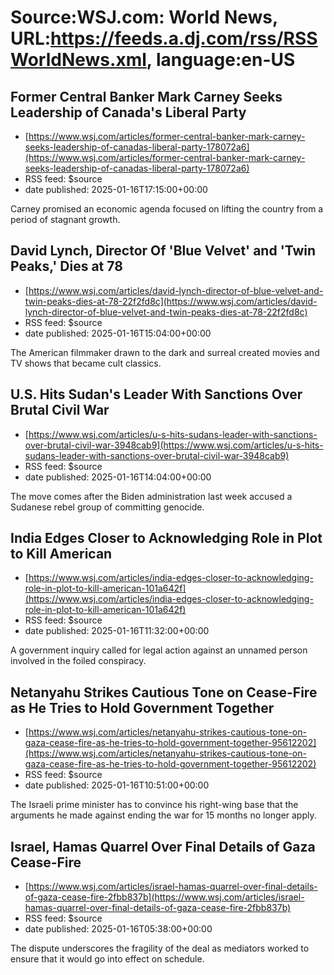 # Source:WSJ.com: World News, URL:https://feeds.a.dj.com/rss/RSSWorldNews.xml, language:en-US

## Former Central Banker Mark Carney Seeks Leadership of Canada's Liberal Party
 - [https://www.wsj.com/articles/former-central-banker-mark-carney-seeks-leadership-of-canadas-liberal-party-178072a6](https://www.wsj.com/articles/former-central-banker-mark-carney-seeks-leadership-of-canadas-liberal-party-178072a6)
 - RSS feed: $source
 - date published: 2025-01-16T17:15:00+00:00

Carney promised an economic agenda focused on lifting the country from a period of stagnant growth.

## David Lynch, Director Of 'Blue Velvet' and 'Twin Peaks,' Dies at 78
 - [https://www.wsj.com/articles/david-lynch-director-of-blue-velvet-and-twin-peaks-dies-at-78-22f2fd8c](https://www.wsj.com/articles/david-lynch-director-of-blue-velvet-and-twin-peaks-dies-at-78-22f2fd8c)
 - RSS feed: $source
 - date published: 2025-01-16T15:04:00+00:00

The American filmmaker drawn to the dark and surreal created movies and TV shows that became cult classics.

## U.S. Hits Sudan's Leader With Sanctions Over Brutal Civil War
 - [https://www.wsj.com/articles/u-s-hits-sudans-leader-with-sanctions-over-brutal-civil-war-3948cab9](https://www.wsj.com/articles/u-s-hits-sudans-leader-with-sanctions-over-brutal-civil-war-3948cab9)
 - RSS feed: $source
 - date published: 2025-01-16T14:04:00+00:00

The move comes after the Biden administration last week accused a Sudanese rebel group of committing genocide.

## India Edges Closer to Acknowledging Role in Plot to Kill American
 - [https://www.wsj.com/articles/india-edges-closer-to-acknowledging-role-in-plot-to-kill-american-101a642f](https://www.wsj.com/articles/india-edges-closer-to-acknowledging-role-in-plot-to-kill-american-101a642f)
 - RSS feed: $source
 - date published: 2025-01-16T11:32:00+00:00

A government inquiry called for legal action against an unnamed person involved in the foiled conspiracy.

## Netanyahu Strikes Cautious Tone on Cease-Fire as He Tries to Hold Government Together
 - [https://www.wsj.com/articles/netanyahu-strikes-cautious-tone-on-gaza-cease-fire-as-he-tries-to-hold-government-together-95612202](https://www.wsj.com/articles/netanyahu-strikes-cautious-tone-on-gaza-cease-fire-as-he-tries-to-hold-government-together-95612202)
 - RSS feed: $source
 - date published: 2025-01-16T10:51:00+00:00

The Israeli prime minister has to convince his right-wing base that the arguments he made against ending the war for 15 months no longer apply.

## Israel, Hamas Quarrel Over Final Details of Gaza Cease-Fire
 - [https://www.wsj.com/articles/israel-hamas-quarrel-over-final-details-of-gaza-cease-fire-2fbb837b](https://www.wsj.com/articles/israel-hamas-quarrel-over-final-details-of-gaza-cease-fire-2fbb837b)
 - RSS feed: $source
 - date published: 2025-01-16T05:38:00+00:00

The dispute underscores the fragility of the deal as mediators worked to ensure that it would go into effect on schedule.

